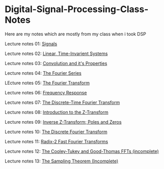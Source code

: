 # Digital-Signal-Processing-Class-Notes
Here are my notes which are mostly from my class when i took DSP

Lecture notes 01: [Signals](Digital_Signal_Processing_Class_Notes/Digital_Signal_Processing_Lecture_01__Signals.pdf) 

Lecture notes 02: [Linear, Time-Invarient Systems](Digital_Signal_Processing_Class_Notes/Digital_Signal_Processing_Lecture_02__Linear,_Time-Invarient_Systems.pdf)

Lecture notes 03: [Convolution and it's Properties](Digital_Signal_Processing_Class_Notes/Digital_Signal_Processing_Lecture_03__Convolution_and_its_Properties.pdf)

Lecture notes 04: [The Fourier Series](Digital_Signal_Processing_Class_Notes/Digital_Signal_Processing_Lecture_04__The_Fourier_Series.pdf)

LEcture notes 05: [The Fourier Transform](Digital_Signal_Processing_Class_Notes/Digital_Signal_Processing_Lecture_05__The_Fourier_Transform.pdf)

Lecture notes 06: [Frequency Response](Digital_Signal_Processing_Class_Notes/Digital_Signal_Processing_Lecture_06__Frequency_Response.pdf)

Lecture notes 07: [The Discrete-Time Fourier Transform](Digital_Signal_Processing_Class_Notes/Digital_Signal_Processing_Lecture_07__The_Discrete-Time_Fourier_Transform.pdf)

Lecture notes 08: [Introduction to the Z-Transform](Digital_Signal_Processing_Class_Notes/Digital_Signal_Processing_Lecture_08__Introduction_to_the_Z-Transform.pdf)

Lecture notes 09: [Inverse Z-Transform; Poles and Zeros](Digital_Signal_Processing_Class_Notes/Digital_Signal_Processing_Lecture_09__Inverse_Z-Transform;_Poles_and_Zeros.pdf)

Lecture notes 10: [The Discrete Fourier Transform](Digital_Signal_Processing_Class_Notes/Digital_Signal_Processing_Lecture_10__The_Discrete_Fourier_Transform.pdf)

Lecture notes 11: [Radix-2 Fast Fourier Transforms](Digital_Signal_Processing_Class_Notes/Digital_Signal_Processing_Lecture_11;_Radix-2_Fast_Fourier_Transforms.pdf)

Lecture notes 12: [The Cooley-Tukey and Good-Thomas FFTs (incomplete)](Digital_Signal_Processing_Class_Notes/Digital_Signal_Processing_Lecture_12;_The_Cooley-Tukey_and_Good-Thomas_FFTs_(Incomplete).pdf)

Lecture notes 13: [The Sampling Theorem (Incomplete)](Digital_Signal_Processing_Class_Notes/Digital_Signal_Processing_Lecture_13;_The_Sampling_Theorem_(Incomplete).pdf)






